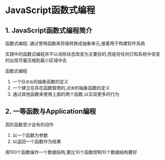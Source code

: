 # JavaScript函数式编程

## 1. JavaScript函数式编程简介

函数式编程: 通过使用函数来将值转换成抽象单元,接着用于构建软件系统

实践中的函数式编程并不以消除状态改变为主要目的,而是将任何已知系统中突变的出现尽量压缩到最小区域中去

函数式编程

1. 一个队`存在`的抽象函数的定义
2. 一个建立在存在函数智商的,对`真`的抽象函数的定义
3. 通过其他函数来使用上面的两个函数,以实现更多的行为  

## 2. 一等函数与Application编程

高阶函数至少会有的动作

1. 以一个函数为参数
2. 以返回一个函数作为结果 


用100个函数操作一个数据结构,要比10个函数控制10个数据结构要好
 
 
